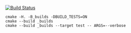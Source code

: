 [![Build Status](https://travis-ci.org/DolanL/vector_example.svg?branch=master)](https://travis-ci.org/DolanL/vector_example)
```
cmake -H. -B_builds -DBUILD_TESTS=ON
cmake --build _builds
cmake --build _builds --target test -- ARGS=--verbose
```
